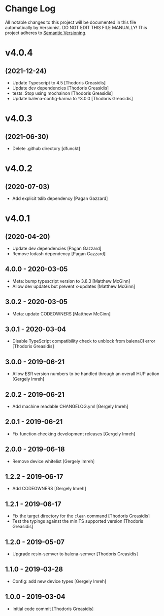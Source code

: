 # Change Log

All notable changes to this project will be documented in this file
automatically by Versionist. DO NOT EDIT THIS FILE MANUALLY!
This project adheres to [Semantic Versioning](http://semver.org/).

# v4.0.4
## (2021-12-24)

* Update Typescript to 4.5 [Thodoris Greasidis]
* Update dev dependencies [Thodoris Greasidis]
* tests: Stop using mochainon [Thodoris Greasidis]
* Update balena-config-karma to ^3.0.0 [Thodoris Greasidis]

# v4.0.3
## (2021-06-30)

* Delete .github directory [dfunckt]

# v4.0.2
## (2020-07-03)

* Add explicit tslib dependency [Pagan Gazzard]

# v4.0.1
## (2020-04-20)

* Update dev dependencies [Pagan Gazzard]
* Remove lodash dependency [Pagan Gazzard]

## 4.0.0 - 2020-03-05

* Meta: bump typescript version to 3.8.3 [Matthew McGinn]
* Allow dev updates but prevent x-updates [Matthew McGinn]

## 3.0.2 - 2020-03-05

* Meta: update CODEOWNERS [Matthew McGinn]

## 3.0.1 - 2020-03-04

* Disable TypeScript compatibility check to unblock from balenaCI error [Thodoris Greasidis]

## 3.0.0 - 2019-06-21

* Allow ESR version numbers to be handled through an overall HUP action [Gergely Imreh]

## 2.0.2 - 2019-06-21

* Add machine readable CHANGELOG.yml [Gergely Imreh]

## 2.0.1 - 2019-06-21

* Fix function checking development releases [Gergely Imreh]

## 2.0.0 - 2019-06-18

* Remove device whitelist [Gergely Imreh]

## 1.2.2 - 2019-06-17

* Add CODEOWNERS [Gergely Imreh]

## 1.2.1 - 2019-06-17

* Fix the target directory for the `clean` command [Thodoris Greasidis]
* Test the typings against the min TS supported version [Thodoris Greasidis]

## 1.2.0 - 2019-05-07

* Upgrade resin-semver to balena-semver [Thodoris Greasidis]

## 1.1.0 - 2019-03-28

* Config: add new device types [Gergely Imreh]

## 1.0.0 - 2019-03-04

* Initial code commit [Thodoris Greasidis]
